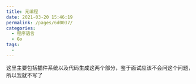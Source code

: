 ```yaml
---
title: 元编程
date: 2021-03-20 15:46:19
permalink: /pages/6d0037/
categories:
  - 程序语言
  - Go
tags:
  - 
---
```


这里主要包括插件系统以及代码生成这两个部分，鉴于面试应该不会问这个问题，所以我就不写了